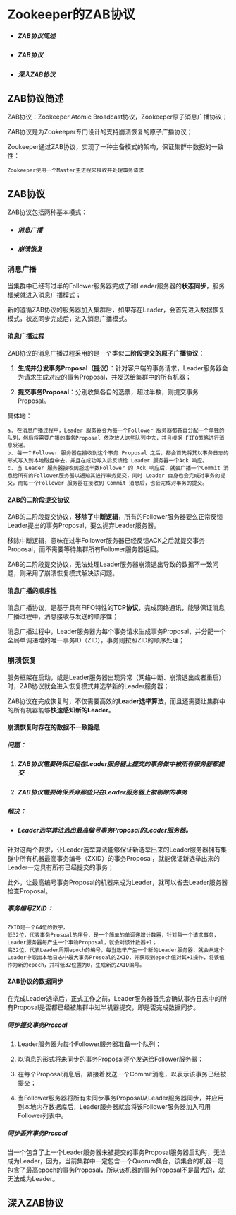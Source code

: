 # Zookeeper的ZAB协议

- ##### ZAB协议简述

- ##### ZAB协议

- ##### 深入ZAB协议

## ZAB协议简述

ZAB协议：Zookeeper Atomic Broadcast协议，Zookeeper原子消息广播协议；

ZAB协议是为Zookeeper专门设计的支持崩溃恢复的原子广播协议；

Zookeeper通过ZAB协议，实现了一种主备模式的架构，保证集群中数据的一致性：

```
Zookeeper使用一个Master主进程来接收并处理事务请求
```



## ZAB协议

ZAB协议包括两种基本模式：

- ##### 消息广播
- ##### 崩溃恢复

### 消息广播

当集群中已经有过半的Follower服务器完成了和Leader服务器的**状态同步**，服务框架就进入消息广播模式；

新的遵循ZAB协议的服务器加入集群后，如果存在Leader，会首先进入数据恢复模式，状态同步完成后，进入消息广播模式。

#### 消息广播过程

ZAB协议的消息广播过程采用的是一个类似**二阶段提交的原子广播协议**：

1. **生成并分发事务Proposal（提议）**：针对客户端的事务请求，Leader服务器会为请求生成对应的事务Proposal，并发送给集群中的所有机器；

2. **提交事务Proposal**：分别收集各自的选票，超过半数，则提交事务Proposal。

具体地：

```
a. 在消息广播过程中，Leader 服务器会为每一个Follower 服务器都各自分配一个单独的队列，然后将需要广播的事务Proposal 依次放人这些队列中去，并且根据 FIFO策略进行消息发送。
b. 每一个Follower 服务器在接收到这个事务 Proposal 之后，都会首先将其以事务日志的形式写入到本地磁盘中去，并且在成功写入后反馈给 Leader 服务器一个Ack 响应。
c. 当 Leader 服务器接收到超过半数Follower 的 Ack 响应后，就会广播一个Commit 消息给所有的Follower服务器以通知其进行事务提交，同时 Leader 自身也会完成对事务的提交，而每一个Follower 服务器在接收到 Commit 消息后，也会完成对事务的提交。
```

#### ZAB的二阶段提交协议

ZAB的二阶段提交协议，**移除了中断逻辑**，所有的Follower服务器要么正常反馈Leader提出的事务Proposal，要么抛弃Leader服务器。

移除中断逻辑，意味在过半Follower服务器已经反馈ACK之后就提交事务Proposal，而不需要等待集群所有Follower服务器返回。

ZAB的二阶段提交协议，无法处理Leader服务器崩溃退出导致的数据不一致问题，则采用了崩溃恢复模式解决该问题。

#### 消息广播的顺序性

消息广播协议，是基于具有FIFO特性的**TCP协议**，完成网络通讯，能够保证消息广播过程中，消息接收与发送的顺序性；

消息广播过程中，Leader服务器为每个事务请求生成事务Proposal，并分配一个全局单调递增的唯一事务ID（ZID），事务则按照ZID的顺序处理；



### 崩溃恢复

服务框架在启动，或是Leader服务器出现异常（网络中断、崩溃退出或者重启）时，ZAB协议就会进入恢复模式并选举新的Leader服务器；

ZAB协议在完成恢复时，不仅需要高效的**Leader选举算法**，而且还需要让集群中的所有机器能够**快速感知新的Leader**。

#### 崩溃恢复时存在的数据不一致隐患

##### 问题：

1. ##### ZAB协议需要确保已经在Leader服务器上提交的事务做中被所有服务器都提交

2. ##### ZAB协议需要确保丢弃那些只在Leader服务器上被剔除的事务

##### 解决：

- ##### Leader选举算法选出最高编号事务Proposal的Leader服务器。

针对这两个要求，让Leader选举算法能够保证新选举出来的Leader服务器拥有集群中所有机器最高事务编号（ZXID）的事务Proposal，就能保证新选举出来的Leader一定具有所有已经提交的事务；

此外，让最高编号事务Proposal的机器来成为Leader，就可以省去Leader服务器检查Proposal。

##### 事务编号ZXID：

```
ZXID是一个64位的数字，
低32位，代表事务Prosoal的序号，是一个简单的单调递增计数器，针对每一个请求事务，Leader服务器每产生一个事物Proposal，就会对该计数器+1；
高32位，代表Leader周期epoch的编号，每当选举产生一个新的Leader服务器，就会从这个Leader中取出本地日志中最大事务Prosoal的ZXID，并获取到epoch值对其+1操作，将该值作为新的epoch，并将低32位置为0，生成新的ZXID编号。
```



#### ZAB协议的数据同步

在完成Leader选举后，正式工作之前，Leader服务器首先会确认事务日志中的所有Proposal是否都已经被集群中过半机器提交，即是否完成数据同步。

##### 同步提交事务Prosoal

1. Leader服务器为每个Follower服务器准备一个队列；

2. 以消息的形式将未同步的事务Proposal逐个发送给Follower服务器；

3. 在每个Proposal消息后，紧接着发送一个Commit消息，以表示该事务已经被提交；

4. 当Follower服务器将所有未同步事务Proposal从Leader服务器同步，并应用到本地内存数据库后，Leader服务器就会将该Follower服务器加入可用Follower列表中。

##### 同步丢弃事务Prosoal

当一个包含了上一个Leader服务器未被提交的事务Proposal服务器启动时，无法成为Leader，因为，当前集群中一定包含一个Quorum集合，该集合的机器一定包含了最高epoch的事务Proposal，所以该机器的事务Proposal不是最大的，就无法成为Leader。



## 深入ZAB协议